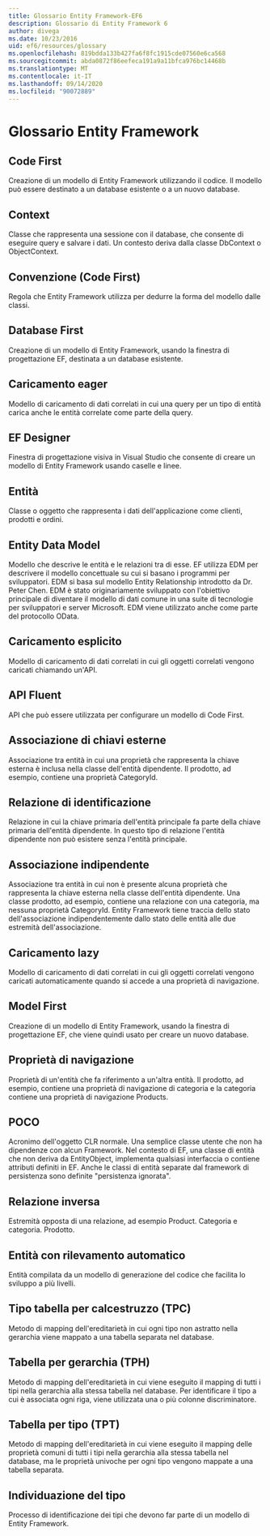 ```yaml
---
title: Glossario Entity Framework-EF6
description: Glossario di Entity Framework 6
author: divega
ms.date: 10/23/2016
uid: ef6/resources/glossary
ms.openlocfilehash: 819bdda133b427fa6f8fc1915cde07560e6ca568
ms.sourcegitcommit: abda0872f86eefeca191a9a11bfca976bc14468b
ms.translationtype: MT
ms.contentlocale: it-IT
ms.lasthandoff: 09/14/2020
ms.locfileid: "90072889"
---
```

# <a name="entity-framework-glossary"></a>Glossario Entity Framework
## <a name="code-first"></a>Code First
Creazione di un modello di Entity Framework utilizzando il codice. Il modello può essere destinato a un database esistente o a un nuovo database.

## <a name="context"></a>Context
Classe che rappresenta una sessione con il database, che consente di eseguire query e salvare i dati. Un contesto deriva dalla classe DbContext o ObjectContext.

## <a name="convention-code-first"></a>Convenzione (Code First)
Regola che Entity Framework utilizza per dedurre la forma del modello dalle classi.

## <a name="database-first"></a>Database First
Creazione di un modello di Entity Framework, usando la finestra di progettazione EF, destinata a un database esistente.

## <a name="eager-loading"></a>Caricamento eager
Modello di caricamento di dati correlati in cui una query per un tipo di entità carica anche le entità correlate come parte della query.

## <a name="ef-designer"></a>EF Designer
Finestra di progettazione visiva in Visual Studio che consente di creare un modello di Entity Framework usando caselle e linee.

## <a name="entity"></a>Entità
Classe o oggetto che rappresenta i dati dell'applicazione come clienti, prodotti e ordini.

## <a name="entity-data-model"></a>Entity Data Model
Modello che descrive le entità e le relazioni tra di esse. EF utilizza EDM per descrivere il modello concettuale su cui si basano i programmi per sviluppatori. EDM si basa sul modello Entity Relationship introdotto da Dr. Peter Chen. EDM è stato originariamente sviluppato con l'obiettivo principale di diventare il modello di dati comune in una suite di tecnologie per sviluppatori e server Microsoft. EDM viene utilizzato anche come parte del protocollo OData.

## <a name="explicit-loading"></a>Caricamento esplicito
Modello di caricamento di dati correlati in cui gli oggetti correlati vengono caricati chiamando un'API.

## <a name="fluent-api"></a>API Fluent
API che può essere utilizzata per configurare un modello di Code First.

## <a name="foreign-key-association"></a>Associazione di chiavi esterne
Associazione tra entità in cui una proprietà che rappresenta la chiave esterna è inclusa nella classe dell'entità dipendente. Il prodotto, ad esempio, contiene una proprietà CategoryId.

## <a name="identifying-relationship"></a>Relazione di identificazione
Relazione in cui la chiave primaria dell'entità principale fa parte della chiave primaria dell'entità dipendente. In questo tipo di relazione l'entità dipendente non può esistere senza l'entità principale.

## <a name="independent-association"></a>Associazione indipendente
Associazione tra entità in cui non è presente alcuna proprietà che rappresenta la chiave esterna nella classe dell'entità dipendente. Una classe prodotto, ad esempio, contiene una relazione con una categoria, ma nessuna proprietà CategoryId. Entity Framework tiene traccia dello stato dell'associazione indipendentemente dallo stato delle entità alle due estremità dell'associazione.

## <a name="lazy-loading"></a>Caricamento lazy
Modello di caricamento di dati correlati in cui gli oggetti correlati vengono caricati automaticamente quando si accede a una proprietà di navigazione.

## <a name="model-first"></a>Model First
Creazione di un modello di Entity Framework, usando la finestra di progettazione EF, che viene quindi usato per creare un nuovo database.

## <a name="navigation-property"></a>Proprietà di navigazione
Proprietà di un'entità che fa riferimento a un'altra entità. Il prodotto, ad esempio, contiene una proprietà di navigazione di categoria e la categoria contiene una proprietà di navigazione Products.

## <a name="poco"></a>POCO
Acronimo dell'oggetto CLR normale. Una semplice classe utente che non ha dipendenze con alcun Framework. Nel contesto di EF, una classe di entità che non deriva da EntityObject, implementa qualsiasi interfaccia o contiene attributi definiti in EF. Anche le classi di entità separate dal framework di persistenza sono definite "persistenza ignorata".  

## <a name="relationship-inverse"></a>Relazione inversa
Estremità opposta di una relazione, ad esempio Product. Categoria e categoria. Prodotto.

## <a name="self-tracking-entity"></a>Entità con rilevamento automatico
Entità compilata da un modello di generazione del codice che facilita lo sviluppo a più livelli.

## <a name="table-per-concrete-type-tpc"></a>Tipo tabella per calcestruzzo (TPC)
Metodo di mapping dell'ereditarietà in cui ogni tipo non astratto nella gerarchia viene mappato a una tabella separata nel database.

## <a name="table-per-hierarchy-tph"></a>Tabella per gerarchia (TPH)
Metodo di mapping dell'ereditarietà in cui viene eseguito il mapping di tutti i tipi nella gerarchia alla stessa tabella nel database. Per identificare il tipo a cui è associata ogni riga, viene utilizzata una o più colonne discriminatore.

## <a name="table-per-type-tpt"></a>Tabella per tipo (TPT)
Metodo di mapping dell'ereditarietà in cui viene eseguito il mapping delle proprietà comuni di tutti i tipi nella gerarchia alla stessa tabella nel database, ma le proprietà univoche per ogni tipo vengono mappate a una tabella separata.

## <a name="type-discovery"></a>Individuazione del tipo
Processo di identificazione dei tipi che devono far parte di un modello di Entity Framework.
